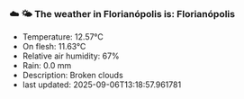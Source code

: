 ### ☁️ 🌤️  The weather in Florianópolis is: Florianópolis

- Temperature: 12.57°C
- On flesh: 11.63°C
- Relative air humidity: 67%
- Rain: 0.0 mm
- Description: Broken clouds
- last updated: 2025-09-06T13:18:57.961781
